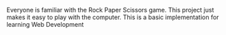 Everyone is familiar with the Rock Paper Scissors game. This project just makes it easy to play with the computer. This is a basic implementation for learning Web Development
